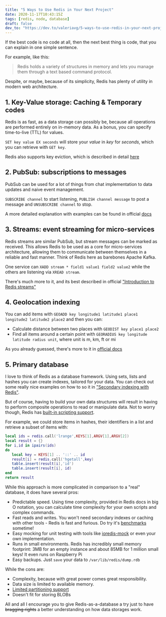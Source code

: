 ```yaml
---
title: "5 Ways to Use Redis in Your Next Project"
date: 2020-11-17T10:43:15Z
tags: [redis, node, database]
draft: false
dev_to: "https://dev.to/valeriavg/5-ways-to-use-redis-in-your-next-project-1j2o"
---
```


If the best code is no code at all, then the next best thing is code, that you can explain in one simple sentence. 

For example, like this:

>Redis holds a variety of structures in memory and lets you manage them through a text based command protocol.

Despite, or maybe, because of its simplicity, Redis has plenty of utility in modern web architecture.
<!--more-->

## 1. Key-Value storage: Caching & Temporary codes

Redis is as fast, as a data storage can possibly be, because all operations are performed entirely on in-memory data. As a bonus, you can specify time-to-live (TTL) for values.

`SET key value EX seconds` will store your *value* in *key* for *seconds*, which you can retrieve with `GET key`.

Redis also supports key eviction, which is described in detail [here](https://redis.io/topics/lru-cache)

## 2. PubSub: subscriptions to messages

PubSub can be used for a lot of things from chat implementation to data updates and naive event management.

`SUBSCRIBE channel` to start listening, `PUBLISH channel message` to post a message and `UNSUBSCRIBE channel` to stop. 

A more detailed explanation with examples can be found in official [docs](https://redis.io/topics/pubsub)

## 3. Streams: event streaming for micro-services

Redis streams are similar PubSub, but stream messages can be marked as received. This allows Redis to be used as a core for micro-services architecture, allowing them to communicate between themselves in a reliable and fast manner. Think of Redis here as barebones Apache Kafka. 

One service can `XADD stream * field1 value1 field2 value2` while the others are listening via `XREAD stream`. 

There's much more to it, and its best described in official ["Introduction to Redis streams"](https://redis.io/topics/streams-intro) 

## 4. Geolocation indexing

You can add items with `GEOADD key longitude1 latitude1 place1 longitude2 latitude2 place2` and then you can:

- Calculate distance between two places with `GEODIST key place1 place2`
- Find all items around a certain point with `GEORADIUS key longitude latitude radius unit`, where unit is m, km, ft or mi

As you already guessed, there's more to it in [official docs](https://redis.io/commands/geoadd)

## 5. Primary database

I love to think of Redis as a database framework. Using sets, lists and hashes you can create indexes, tailored for your data. You can check out some really nice examples on how to so it in ["Secondary indexing with Redis"](https://redis.io/topics/indexes).

But of course, having to build your own data structures will result in having to perform composite operations to read or manipulate data. Not to worry though, Redis has [built-in scripting support](https://redis.io/commands/eval).

For example, we could store items in hashes, their identifiers in a list and retrieve a subset of items with:
```lua
local ids = redis.call('lrange',KEYS[1],ARGV[1],ARGV[2])
local result = {}
for i,id in ipairs(ids)
do
   local key = KEYS[1] .. '::' .. id
   result[i] = redis.call('hgetall',key)
   table.insert(result[i],'id')
   table.insert(result[i], id)
end
return result
```

While this approach is more complicated in comparison to a "real" database, it does have several pros:

- Predictable speed. Using time complexity, provided in Redis docs in big O notation, you can calculate time complexity for your own scripts and complex commands. 
- Fast reads and writes. You won't need secondary indexes or caching with other tools - Redis is fast and furious. Do try it's [benchmarks](https://redis.io/topics/benchmarks) sometime!
- Easy mocking for unit testing with tools like [ioredis-mock](https://github.com/stipsan/ioredis-mock) or even your own implementation.
- Runs in small environments. Redis has incredibly small memory footprint: 3MB for an empty instance and about 85MB for 1 million small keys! It even runs on Raspberry Pi
- Easy backups. Just `save` your data to `/var/lib/redis/dump.rdb`

While the cons are:
- Complexity, because with great power comes great responsibility.
- Data size is limited to available memory.
- [Limited partitioning support](https://redis.io/topics/partitioning)
- Doesn't fit for storing BLOBs

All and all I encourage you to give Redis-as-a-database a try just to have ~~bragging rights~~ a better understanding on how data storages work.